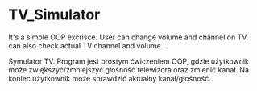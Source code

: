 # TV_Simulator
It's a simple OOP excrisce. User can change volume and channel on TV, can also check actual TV channel and volume. 

Symulator TV. Program jest prostym ćwiczeniem OOP, gdzie użytkownik może zwiększyć/zmniejszyć głośność telewizora oraz zmienić kanał. Na koniec użytkownik może sprawdzić aktualny kanał/głośność.

